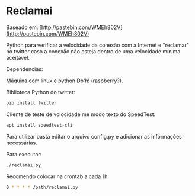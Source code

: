 # Reclamai

Baseado em: [http://pastebin.com/WMEh802V](http://pastebin.com/WMEh802V)

Python para verificar a velocidade da conexão com a Internet e "reclamar" no twitter caso a conexão 
não esteja dentro de uma velocidade mínima aceitavel.

Dependencias:

Máquina com linux e python Do'h! (raspberry?).

Biblioteca Python do twitter:

```sh
pip install twitter
```

Cliente de teste de volocidade me modo texto do SpeedTest:

```sh
apt install speedtest-cli 
```

Para utilizar basta editar o arquivo config.py e adicionar as informações necessárias.

Para executar: 

```sh
./reclamai.py
```

Recomendo colocar na crontab a cada 1h:


```sh
0 * * * * /path/reclamai.py
```

